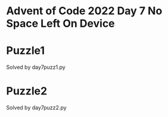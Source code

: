 # Advent of Code 2022 Day 7 No Space Left On Device

# Puzzle1
Solved by day7puzz1.py

# Puzzle2
Solved by day7puzz2.py





